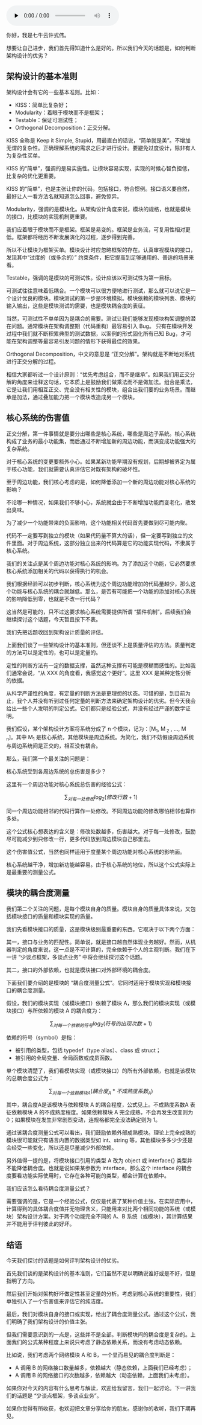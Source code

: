 <audio id="audio" title="58 | 如何判断架构设计的优劣？" controls="" preload="none"><source id="mp3" src="https://static001.geekbang.org/resource/audio/26/c1/26cdb21ff56eb0acce97a93366386ec1.mp3"></audio>

你好，我是七牛云许式伟。

想要让自己进步，我们首先得知道什么是好的。所以我们今天的话题是，如何判断架构设计的优劣？

## 架构设计的基本准则

架构设计会有它的一些基本准则。比如：

- KISS：简单比复杂好；
- Modularity：着眼于模块而不是框架；
- Testable：保证可测试性；
- Orthogonal Decomposition：正交分解。

KISS  全称是 Keep it Simple, Stupid，用最直白的话说，“简单就是美”。不增加无谓的复杂性。正确理解系统的需求之后才进行设计。要避免过度设计，除非有人为复杂性买单。

KISS 的“简单”，强调的是易实施性。让模块容易实现，实现的时候心智负担低，比复杂的优化更重要。

KISS 的“简单”，也是主张让你的代码，包括接口，符合惯例。接口语义要自然，最好让人一看方法名就知道怎么回事，避免惊异。

Modularity，强调的是模块化。从架构设计角度来说，模块的规格，也就是模块的接口，比模块的实现机制更重要。

我们应着眼于模块而不是框架。框架是易变的。框架是业务流，可复用性相对更低。框架都将经历不断发展演化的过程，逐步得到完善。

所以不让模块为框架买单。模块设计时应忽略框架的存在。认真审视模块的接口，发现其中“过度的（或多余的）” 约束条件，把它提高到足够通用的、普适的场景来看。

Testable，强调的是模块的可测试性。设计应该以可测试性为第一目标。

可测试往往意味着低耦合。一个模块可以很方便地进行测试，那么就可以说它是一个设计优良的模块。模块测试的第一步是环境模拟。模块依赖的模块列表、模块的输入输出，这些是模块测试的需要，也是模块耦合度的表征。

当然，可测试性不单单因为是耦合的需要。测试让我们能够发现模块构架调整的潜在问题。通常模块在架构调整期（代码重构）最容易引入 Bug。 只有在模块开发过程中我们就不断积累典型的测试数据，以案例的形式固化所有已知 Bug，才可能在架构调整等最容易引发问题的情形下获得最佳的效果。

Orthogonal Decomposition，中文的意思是 “正交分解”。架构就是不断地对系统进行正交分解的过程。

相信大家都听过一个设计原则：“优先考虑组合，而不是继承”。如果我们用正交分解的角度来诠释这句话，它本质上是鼓励我们做乘法而不是做加法。组合是乘法，它是让我们用相互正交、完全没有相关性的模块，组合出我们要的业务场景。而继承是加法，通过叠加能力把一个模块改造成另一个模块。

## 核心系统的伤害值

正交分解，第一件事情就是要分出哪些是核心系统，哪些是周边子系统。核心系统构成了业务的最小功能集，而后通过不断增加新的周边功能，而演变成功能强大的复杂系统。

对于核心系统的变更要额外小心。如果某新功能早期没有规划，后期却被界定为属于核心功能，我们就需要认真评估它对既有架构的破坏性。

至于周边功能，我们核心考虑的是，如何降低添加一个新的周边功能对核心系统的影响？

不论哪一种情况，如果我们不够小心，系统就会由于不断增加功能而变老化，散发出臭味。

为了减少一个功能带来的负面影响，这个功能相关代码首先要做到尽可能内聚。

代码不一定要写到独立的模块（如果代码量不算大的话），但一定要写到独立的文件里面。对于周边系统，这部分独立出来的代码算是它的功能实现代码，不隶属于核心系统。

我们的关注点是某个周边功能对核心系统的影响。为了添加这个功能，它必然要求核心系统添加相关的代码以获得执行的机会。

我们根据经验可以初步判断，核心系统为这个周边功能增加的代码量越少，那么这个功能与核心系统的耦合就越低。那么，是否有可能把一个功能的添加对核心系统的影响降低到零，也就是不改一行代码？

这当然是可能的，只不过这要求核心系统需要提供所谓 “插件机制”。后续我们会继续探讨这个话题，今天暂且按下不表。

我们先把话题收回到架构设计质量的评估。

上面我们谈了一些架构设计的基本准则，但还谈不上是质量评估的方法。质量判定的方法可以是定性的，也可以是定量的。

定性的判断方法有一定的数据支撑，虽然这种支撑有可能是模糊而感性的。比如我们通常会说，“从 XXX 的角度看，我感觉这个更好”。这里 XXX 是某种定性分析的依据。

从科学严谨性的角度，有定量的判断方法是更理想的状态。可惜的是，到目前为止，我个人并没有听到过任何定量的判断方法来确定架构设计的优劣。但今天我会给出一些个人发明的判定公式。它们都只是经验公式，并没有经过严谨的数学证明。

我们假设，某个架构设计方案将系统分成了 n 个模块，记为：[M<sub>1</sub>, M<sub> 2</sub> , ..., M<sub> n</sub>]。其中 M<sub>1</sub> 是核心系统，其他模块是周边系统。为简化，我们不妨假设周边系统与周边系统间是正交的，相互没有耦合。

那么，我们第一个最关注的问题是：

> 
核心系统受到各周边系统的总伤害是多少？


这里有一个周边功能对核心系统总伤害的经验公式：

$$ \sum_ {对每一处修改} log_2(修改行数+1)$$

同一个周边功能相邻的代码行算作一处修改。不同周边功能的修改哪怕相邻也算作多处。

这个公式核心想表达的含义是：修改处数越多，伤害越大。对于每一处修改，鼓励尽可能减少到只修改一行，更多代码放到周边模块自己那里去。

这个伤害值公式，当然也同样适用于度量某个周边功能对核心系统的影响面。

核心系统越干净，增加新功能越容易。由于核心系统的地位，所以这个公式实际上是最重要的测量公式。

## 模块的耦合度测量

我们第二个关注的问题，是每个模块自身的质量。模块自身的质量具体来说，又包括模块接口的质量和模块实现的质量。

我们先看模块接口的质量，这是模块级别最重要的东西。它取决于以下两个方面：

其一，接口与业务的匹配性。简单说，就是接口越自然体现业务越好。然而，从机器判定的角度来说，这一点是不可计算的，完全依赖于个人的主观判断。我们在下一讲 “少谈点框架，多谈点业务” 中将会继续探讨这个话题。

其二，接口的外部依赖，也就是模块接口对外部环境的耦合度。

下面我们要介绍的是模块的 “耦合度测量公式”。它同时适用于模块实现和模块接口的耦合度测量。

假设，我们的模块实现（或模块接口）依赖了模块 A，那么我们的模块实现（或模块接口）与所依赖的模块 A 的耦合度为：

$$ \sum_{对每一个依赖的符号}log_2(符号的出现次数+1)$$

依赖的符号（symbol）是指：

- 被引用的类型，包括 typedef（type alias）、class 或 struct；
- 被引用的全局变量、全局函数或成员函数。

单个模块清楚了，我们看模块实现（或模块接口）的所有外部依赖，也就是该模块的总耦合度公式为：

$$ \sum_{对每一个依赖模块A} (耦合度_A * 不成熟度系数_A)$$

其中，耦合度A是该模块与依赖模块 A 的耦合程度，公式见上。不成熟度系数A 表征依赖模块 A 的不成熟度程度。如果依赖模块 A 完全成熟，不会再发生改变则为0；如果模块在发生非常剧烈变动，连规格都完全没法确定则为 1。

通过该耦合度测量公式可以看出，我们鼓励依赖外部成熟模块。理论上完全成熟的模块很可能就只有语言内置的数据类型如 int、string 等，其他模块多多少少还是会经受一些变化，所以还是尽量减少外部依赖。

另外值得一提的是，将模块接口引用的类型 A 改为 object 或 interface{} 类型并不能降低耦合度。也就是说如果某参数为 interface，那么这个 interface 的耦合度要看功能实际使用时，它存在各种可能的类型，都会计算在依赖中。

我们应该怎么看待耦合度测量公式？

需要强调的是，它是一个经验公式，仅仅是代表了某种价值主张。在实际应用中，计算得到的具体耦合度值并无物理含义，只能用来对比两个相同功能的系统（或模块）架构设计方案。对于两个功能完全不同的 A、B 系统（或模块），其计算结果并不能用于评判彼此的好坏。

## 结语

今天我们探讨的话题是如何评判架构设计的优劣。

首先我们谈的是架构设计的基本准则，它们虽然不足以明确说谁好或是不好，但是指明了方向。

然后我们开始对架构好坏做定性甚至定量的分析。考虑到核心系统的重要性，我们单独引入了一个伤害值来评估它的纯洁度。

最后，我们对模块自身的接口或实现，给出了耦合度测量公式。通过这个公式，我们明确了我们架构设计的价值主张。

但我们需要意识到的一点是，这些并不是全部。判断模块间的耦合度是复杂的。上面我们的公式某种程度上来说只考虑了静态依赖关系，而没有考虑动态依赖。

比如说，我们考虑两个网络模块 A 和 B，一个显而易见的耦合度判断是：

- A 调用 B 的网络接口数量越多，依赖越大（静态依赖，上面我们已经考虑）；
- A 调用 B 的网络接口的次数越多，依赖越大（动态依赖，上面我们未考虑）。

如果你对今天的内容有什么思考与解读，欢迎给我留言，我们一起讨论。下一讲我们的话题是 “少谈点框架，多谈点业务”。

如果你觉得有所收获，也欢迎把文章分享给你的朋友。感谢你的收听，我们下期再见。
